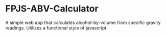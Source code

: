 # FPJS-ABV-Calculator
A simple web app that calculates alcohol-by-volume from specific gravity readings. Utilizes a functional style of javascript.
